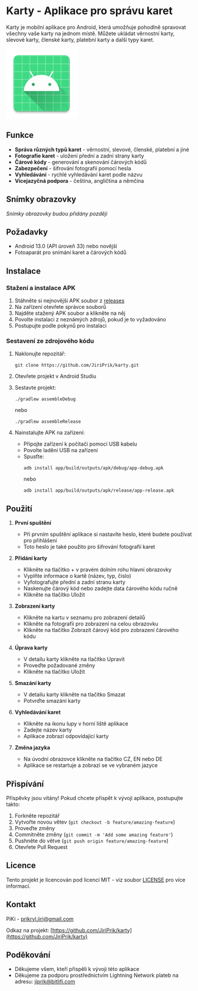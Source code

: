 # Karty - Aplikace pro správu karet

Karty je mobilní aplikace pro Android, která umožňuje pohodlně spravovat všechny vaše karty na jednom místě. Můžete ukládat věrnostní karty, slevové karty, členské karty, platební karty a další typy karet.

![Karty Logo](app/src/main/res/mipmap-xxxhdpi/ic_launcher.webp)

## Funkce

- **Správa různých typů karet** - věrnostní, slevové, členské, platební a jiné
- **Fotografie karet** - uložení přední a zadní strany karty
- **Čárové kódy** - generování a skenování čárových kódů
- **Zabezpečení** - šifrování fotografií pomocí hesla
- **Vyhledávání** - rychlé vyhledávání karet podle názvu
- **Vícejazyčná podpora** - čeština, angličtina a němčina

## Snímky obrazovky

*Snímky obrazovky budou přidány později*

## Požadavky

- Android 13.0 (API úroveň 33) nebo novější
- Fotoaparát pro snímání karet a čárových kódů

## Instalace

### Stažení a instalace APK

1. Stáhněte si nejnovější APK soubor z [releases](https://github.com/JiriPrik/karty/releases)
2. Na zařízení otevřete správce souborů
3. Najděte stažený APK soubor a klikněte na něj
4. Povolte instalaci z neznámých zdrojů, pokud je to vyžadováno
5. Postupujte podle pokynů pro instalaci

### Sestavení ze zdrojového kódu

1. Naklonujte repozitář:
   ```
   git clone https://github.com/JiriPrik/karty.git
   ```

2. Otevřete projekt v Android Studiu

3. Sestavte projekt:
   ```
   ./gradlew assembleDebug
   ```
   nebo
   ```
   ./gradlew assembleRelease
   ```

4. Nainstalujte APK na zařízení:
   - Připojte zařízení k počítači pomocí USB kabelu
   - Povolte ladění USB na zařízení
   - Spusťte:
     ```
     adb install app/build/outputs/apk/debug/app-debug.apk
     ```
     nebo
     ```
     adb install app/build/outputs/apk/release/app-release.apk
     ```

## Použití

1. **První spuštění**
   - Při prvním spuštění aplikace si nastavíte heslo, které budete používat pro přihlášení
   - Toto heslo je také použito pro šifrování fotografií karet

2. **Přidání karty**
   - Klikněte na tlačítko + v pravém dolním rohu hlavní obrazovky
   - Vyplňte informace o kartě (název, typ, číslo)
   - Vyfotografujte přední a zadní stranu karty
   - Naskenujte čárový kód nebo zadejte data čárového kódu ručně
   - Klikněte na tlačítko Uložit

3. **Zobrazení karty**
   - Klikněte na kartu v seznamu pro zobrazení detailů
   - Klikněte na fotografii pro zobrazení na celou obrazovku
   - Klikněte na tlačítko Zobrazit čárový kód pro zobrazení čárového kódu

4. **Úprava karty**
   - V detailu karty klikněte na tlačítko Upravit
   - Proveďte požadované změny
   - Klikněte na tlačítko Uložit

5. **Smazání karty**
   - V detailu karty klikněte na tlačítko Smazat
   - Potvrďte smazání karty

6. **Vyhledávání karet**
   - Klikněte na ikonu lupy v horní liště aplikace
   - Zadejte název karty
   - Aplikace zobrazí odpovídající karty

7. **Změna jazyka**
   - Na úvodní obrazovce klikněte na tlačítko CZ, EN nebo DE
   - Aplikace se restartuje a zobrazí se ve vybraném jazyce

## Přispívání

Příspěvky jsou vítány! Pokud chcete přispět k vývoji aplikace, postupujte takto:

1. Forkněte repozitář
2. Vytvořte novou větev (`git checkout -b feature/amazing-feature`)
3. Proveďte změny
4. Commitněte změny (`git commit -m 'Add some amazing feature'`)
5. Pushněte do větve (`git push origin feature/amazing-feature`)
6. Otevřete Pull Request

## Licence

Tento projekt je licencován pod licencí MIT - viz soubor [LICENSE](LICENSE) pro více informací.

## Kontakt

PiKi - [prikryl.jiri@gmail.com](mailto:prikryl.jiri@gmail.com)

Odkaz na projekt: [https://github.com/JiriPrik/karty](https://github.com/JiriPrik/karty)

## Poděkování

- Děkujeme všem, kteří přispěli k vývoji této aplikace
- Děkujeme za podporu prostřednictvím Lightning Network plateb na adresu: jiprik@bitlifi.com
